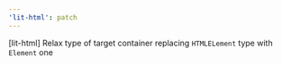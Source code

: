 ```yaml
---
'lit-html': patch
---
```


[lit-html] Relax type of target container replacing `HTMLELement` type with `Element` one
